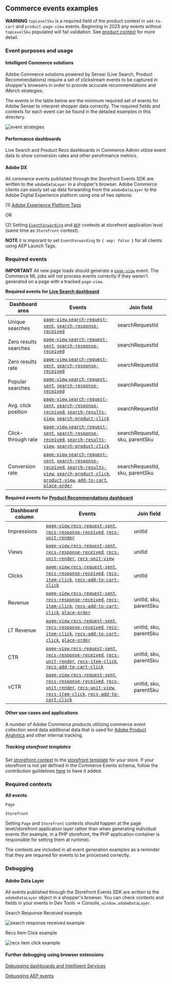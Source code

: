## Commerce events examples
**WARNING** `topLevelSku` is a required field of the product context in `add-to-cart` and `product-page-view` events.  Beginning in 2025 any events without `topLevelSku` populated will fail validation.  See [product context](example-contexts/mock-product-context.md) for more detail.

### Event purposes and usage

#### Intelligent Commerce solutions

Adobe Commerce solutions powered by Sensei (Live Search, Product Recommendations) require a set of clickstream events to be captured in shopper's browsers in order to provide accurate recommendations and iMerch strategies.

The events in the table below are the minimum required set of events for Adobe Sensei to interpret shopper data correctly. The required fields and contexts for each event can be found in the detailed examples in this directory.

![event strategies](/examples/imerch_strategy_events.png)

#### Performance dashboards

Live Search and Product Recs dashboards in Commerce Admin utilize event data to show conversion rates and other perofrmance metrics.

#### Adobe DX

All commerce events published through the Storefront Events SDK are written to the `adobeDataLayer` in a shopper's browser. Adobe Commerce clients can easily set up data forwarding from the `adobeDataLayer` to the Adobe Digital Experience platform using one of two options:

(1) [Adobe Experience Platform Tags](https://experienceleague.adobe.com/docs/commerce-merchant-services/experience-platform-connector/event-forwarding/using-tags.html?lang=en)

OR

(2) Setting [`EventForwarding`](./example-contexts/mock-event-forwarding-context.md) and [`AEP`](./example-contexts/mock-aep-context.md) contexts at storefront application level (same time as `Storefront` context).

**NOTE** it is imporant to set `EventForwarding` to `{ aep: false }` for all clients using AEP Launch Tags.

### Required events

**IMPORTANT** All new page loads should generate a [`page-view`](./page-view.md) event. The Commerce ML jobs will not process events correctly if they weren't generated on a page with a tracked `page-view`.

**Required events for [Live Search dashboard](https://experienceleague.adobe.com/docs/commerce-merchant-services/live-search/live-search-admin/performance.html?lang=en)**

| Dashboard area        | Events                                                                                                                                                                                                                                                                                                                                                               | Join field           |
| --------------------- | -------------------------------------------------------------------------------------------------------------------------------------------------------------------------------------------------------------------------------------------------------------------------------------------------------------------------------------------------------------------- | -------------------- |
| Unique searches       | [`page-view`](./page-view.md),[`search-request-sent`](./search-request-sent.md), [`search-response-received`](./search-response-received.md)                                                                                                                                                                                                                         | searchRequestId      |
| Zero results searches | [`page-view`](./page-view.md),[`search-request-sent`](./search-request-sent.md), [`search-response-received`](./search-response-received.md)                                                                                                                                                                                                                         | searchRequestId      |
| Zero results rate     | [`page-view`](./page-view.md),[`search-request-sent`](./search-request-sent.md), [`search-response-received`](./search-response-received.md)                                                                                                                                                                                                                         | searchRequestId      |
| Popular searches      | [`page-view`](./page-view.md),[`search-request-sent`](./search-request-sent.md), [`search-response-received`](./search-response-received.md)                                                                                                                                                                                                                         | searchRequestId      |
| Avg. click position   | [`page-view`](./page-view.md),[`search-request-sent`](./search-request-sent.md), [`search-response-received`](./search-response-received.md), [`search-results-view`](./search-results-view.md), [`search-product-click`](./search-product-click.md)                                                                                                                 | searchRequestId      |
| Click-through rate    | [`page-view`](./page-view.md),[`search-request-sent`](./search-request-sent.md), [`search-response-received`](./search-response-received.md), [`search-results-view`](./search-results-view.md), [`search-product-click`](./search-product-click.md)                                                                                                                 | searchRequestId, sku, parentSku |
| Conversion rate       | [`page-view`](./page-view.md),[`search-request-sent`](./search-request-sent.md), [`search-response-received`](./search-response-received.md), [`search-results-view`](./search-results-view.md), [`search-product-click`](./search-product-click.md), [`product-view`](./product-page-view.md), [`add-to-cart`](./add-to-cart.md), [`place-order`](./place-order.md) | searchRequestId, sku, parentSku |

**Required events for [Product Recommendations dashboard](https://experienceleague.adobe.com/docs/commerce-merchant-services/product-recommendations/admin/workspace.html?lang=en)**

| Dashboard column | Events                                                                                                                                                                                                                                                                                                                        | Join field  |
| ---------------- | ----------------------------------------------------------------------------------------------------------------------------------------------------------------------------------------------------------------------------------------------------------------------------------------------------------------------------- | ----------- |
| Impressions      | [`page-view`](./page-view.md),[`recs-request-sent`](./recs-request-sent.md), [`recs-response-received`](./recs-response-received.md), [`recs-unit-render`](./recs-unit-view.md)                                                                                                                                               | unitId      |
| Views            | [`page-view`](./page-view.md),[`recs-request-sent`](./recs-request-sent.md), [`recs-response-received`](./recs-response-received.md), [`recs-unit-render`](./recs-unit-render.md), [`recs-unit-view`](./recs-unit-view.md)                                                                                                    | unitId      |
| Clicks           | [`page-view`](./page-view.md),[`recs-request-sent`](./recs-request-sent.md), [`recs-response-received`](./recs-response-received.md), [`recs-item-click`](./recs-item-click.md), [`recs-add-to-cart-click`](./recs-item-add-to-cart.md)                                                                                       | unitId      |
| Revenue          | [`page-view`](./page-view.md),[`recs-request-sent`](./recs-request-sent.md), [`recs-response-received`](./recs-response-received.md), [`recs-item-click`](./recs-item-click.md), [`recs-add-to-cart-click`](./recs-item-add-to-cart.md), [`place-order`](./place-order.md)                                                    | unitId, sku, parentSku |
| LT Revenue       | [`page-view`](./page-view.md),[`recs-request-sent`](./recs-request-sent.md), [`recs-response-received`](./recs-response-received.md), [`recs-item-click`](./recs-item-click.md), [`recs-add-to-cart-click`](./recs-item-add-to-cart.md), [`place-order`](./place-order.md)                                                    | unitId, sku, parentSku |
| CTR              | [`page-view`](./page-view.md),[`recs-request-sent`](./recs-request-sent.md), [`recs-response-received`](./recs-response-received.md), [`recs-unit-render`](./recs-unit-render.md), [`recs-item-click`](./recs-item-click.md), [`recs-add-to-cart-click`](./recs-item-add-to-cart.md)                                          | unitId, sku, parentSku |
| vCTR             | [`page-view`](./page-view.md),[`recs-request-sent`](./recs-request-sent.md), [`recs-response-received`](./recs-response-received.md), [`recs-unit-render`](./recs-unit-render.md), [`recs-unit-view`](./recs-unit-view.md), [`recs-item-click`](./recs-item-click.md), [`recs-add-to-cart-click`](./recs-item-add-to-cart.md) | unitId, sku, parentSku |

#### Other use cases and applications

A number of Adobe Commerce products utilizing commerce event collection send data additional data that is used for [Adobe Product Analytics](https://business.adobe.com/products/product-analytics/adobe-product-analytics.html) and other internal tracking.

##### Tracking storefront templates

Set [strorefront context](./example-contexts/mock-storefront-context.md) to the [storefront template](../../packages/storefront-events-sdk/src/types/schemas/storefrontInstance.ts) for your store. If your storefront is not yet defined in the Commerce Events schema, follow the contribution guildelines [here](../../CONTRIBUTING.md) to have it added.

### Required contexts

**All events**

`Page`

`Storefront`

Setting `Page` and `Storefront` contexts should happen at the page level/storefront application layer rather than when generating individual events (for example, in a PHP storefront, the PHP application container is responsible for setting them at runtime).

The contexts are included in all event generation examples as a reminder that they are required for events to be processed correctly.

### Debugging

#### Adobe Data Layer

All events published through the Storefront Events SDK are written to the `adobeDataLayer` object in a shopper's browser. You can check contexts and fields in your events in Dev Tools -> Console, `window.adobeDataLayer`.

Search Response Received example

![search response received example](/examples/search_response_received.png)

Recs Item Click example

![recs item click example](/examples/recs_item_click.png)

#### Further debugging using browser extensions

[Debugging dashboards and Intelligent Services](./snowplow-debugger/README.md)

[Debugging AEP events](./aep-debugger/README.md)
